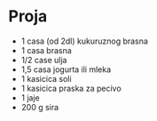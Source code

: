 # Proja

- 1 casa (od 2dl) kukuruznog brasna
- 1 casa brasna
- 1/2 case ulja
- 1,5 casa jogurta ili mleka
- 1 kasicica soli
- 1 kasicica praska za pecivo
- 1 jaje
- 200 g sira